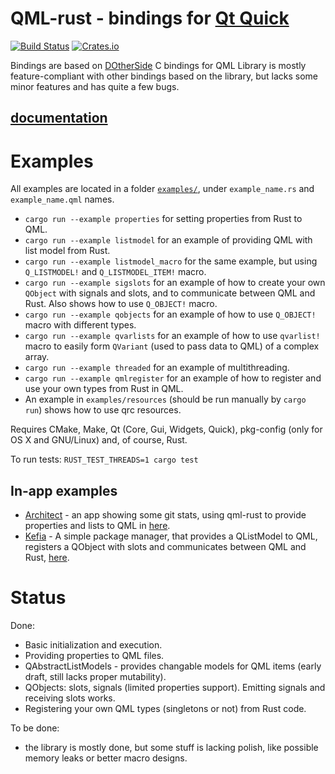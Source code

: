 # QML-rust - bindings for [Qt Quick](http://doc.qt.io/qt-5/qtquick-index.html)
[![Build
Status](https://travis-ci.org/White-Oak/qml-rust.svg?branch=master)](https://travis-ci.org/White-Oak/qml-rust)
[![Crates.io](https://img.shields.io/crates/v/qml.svg)]()

Bindings are based on [DOtherSide](https://github.com/filcuc/DOtherSide) C bindings for QML
Library is mostly feature-compliant with other bindings based on the library, but lacks some minor features and has quite a few bugs.

## [documentation](https://white-oak.github.io/qml-rust/qml/)
# Examples
All examples are located in a folder [`examples/`](examples), under `example_name.rs` and `example_name.qml` names.

* `cargo run --example properties` for setting properties from Rust to QML.
* `cargo run --example listmodel` for an example of providing QML with list model from Rust.
* `cargo run --example listmodel_macro` for the same example, but using `Q_LISTMODEL!` and `Q_LISTMODEL_ITEM!` macro.
* `cargo run --example sigslots` for an example of how to create your own `QObject` with signals and slots, and to communicate between QML and Rust. Also shows how to use `Q_OBJECT!` macro.
* `cargo run --example qobjects` for an example of how to use `Q_OBJECT!` macro with different types.
* `cargo run --example qvarlists` for an example of how to use `qvarlist!` macro to easily form `QVariant` (used to pass data to QML) of a complex array.
* `cargo run --example threaded` for an example of multithreading.
* `cargo run --example qmlregister` for an example of how to register and use your own types from Rust in QML.
* An example in `examples/resources` (should be run manually by `cargo run`) shows how to use qrc resources.

Requires CMake, Make, Qt (Core, Gui, Widgets, Quick), pkg-config (only for OS X and GNU/Linux) and, of course, Rust.

To run tests: `RUST_TEST_THREADS=1 cargo test`
## In-app examples

* [Architect](https://github.com/White-Oak/architect) - an app showing some git stats,
using qml-rust to provide properties and lists to QML in [here](https://github.com/White-Oak/architect/blob/master/src/view/qt.rs).
* [Kefia](https://github.com/White-Oak/kefia) - A simple package manager, that provides a QListModel to QML, registers a QObject with slots and communicates between QML and Rust,
[here](https://github.com/White-Oak/kefia/blob/master/src/view.rs).

# Status
Done:
* Basic initialization and execution.
* Providing properties to QML files.
* QAbstractListModels - provides changable models for QML items (early draft, still lacks proper mutability).
* QObjects: slots, signals (limited properties support). Emitting signals and receiving slots works.
* Registering your own QML types (singletons or not) from Rust code.

To be done:
* the library is mostly done, but some stuff is lacking polish, like possible memory leaks or better macro designs.
